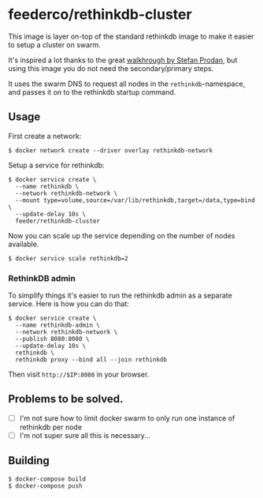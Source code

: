 # feederco/rethinkdb-cluster

This image is layer on-top of the standard rethinkdb image to make it easier to setup a cluster on swarm.

It's inspired a lot thanks to the great [walkhrough by Stefan Prodan](https://github.com/stefanprodan/aspnetcore-dockerswarm/wiki/RethinkDB-Swarm), but using this image you do not need the secondary/primary steps.

It uses the swarm DNS to request all nodes in the `rethinkdb`-namespace, and passes it on to the rethinkdb startup command.

## Usage

First create a network:

```shell
$ docker network create --driver overlay rethinkdb-network
```

Setup a service for rethinkdb:

```shell
$ docker service create \
  --name rethinkdb \
  --network rethinkdb-network \
  --mount type=volume,source=/var/lib/rethinkdb,target=/data,type=bind \
  --update-delay 10s \
  feeder/rethinkdb-cluster
```

Now you can scale up the service depending on the number of nodes available.

```shell
$ docker service scale rethinkdb=2
```

### RethinkDB admin

To simplify things it's easier to run the rethinkdb admin as a separate service. Here is how you can do that:

```shell
$ docker service create \
  --name rethinkdb-admin \
  --network rethinkdb-network \
  --publish 8080:8080 \
  --update-delay 10s \
  rethinkdb \
  rethinkdb proxy --bind all --join rethinkdb
```

Then visit `http://$IP:8080` in your browser.

## Problems to be solved.

- [ ] I'm not sure how to limit docker swarm to only run one instance of rethinkdb per node
- [ ] I'm not super sure all this is necessary...

## Building

```shell
$ docker-compose build
$ docker-compose push
```
